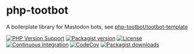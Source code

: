 # php-tootbot

A boilerplate library for Mastodon bots, see [php-tootbot/tootbot-template](https://github.com/php-tootbot/tootbot-template)

[![PHP Version Support][php-badge]][php]
[![Packagist version][packagist-badge]][packagist]
[![License][license-badge]][license]
[![Continuous Integration][gh-action-badge]][gh-action]
[![CodeCov][coverage-badge]][coverage]
[![Packagist downloads][downloads-badge]][downloads]

[php-badge]: https://img.shields.io/packagist/php-v/php-tootbot/php-tootbot?logo=php&color=8892BF
[php]: https://www.php.net/supported-versions.php
[packagist-badge]: https://img.shields.io/packagist/v/php-tootbot/php-tootbot.svg?logo=packagist
[packagist]: https://packagist.org/packages/php-tootbot/php-tootbot
[license-badge]: https://img.shields.io/badge/license-MIT-green.svg
[license]: https://github.com/php-tootbot/php-tootbot/blob/main/LICENSE-MIT
[gh-action-badge]: https://img.shields.io/github/actions/workflow/status/php-tootbot/php-tootbot/ci.yml?branch=main&logo=github
[gh-action]: https://github.com/php-tootbot/php-tootbot/actions/workflows/tests.yml?query=branch%3Amain
[coverage-badge]: https://img.shields.io/codecov/c/github/php-tootbot/php-tootbot.svg?logo=codecov
[coverage]: https://codecov.io/github/php-tootbot/php-tootbot
[downloads-badge]: https://img.shields.io/packagist/dt/php-tootbot/php-tootbot.svg?logo=packagist
[downloads]: https://packagist.org/packages/php-tootbot/php-tootbot/stats
